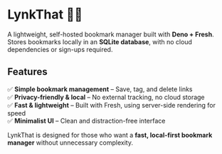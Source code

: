 # LynkThat 🔖🚀

A lightweight, self-hosted bookmark manager built with **Deno + Fresh**.\
Stores bookmarks locally in an **SQLite database**, with no cloud dependencies
or sign-ups required.

## Features

✅ **Simple bookmark management** – Save, tag, and delete links\
✅ **Privacy-friendly & local** – No external tracking, no cloud storage\
✅ **Fast & lightweight** – Built with Fresh, using server-side rendering for
speed\
✅ **Minimalist UI** – Clean and distraction-free interface

LynkThat is designed for those who want a **fast, local-first bookmark manager**
without unnecessary complexity.
